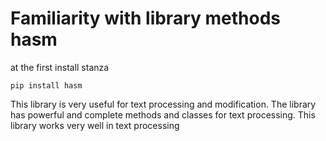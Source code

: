 # Familiarity with library methods hasm

at the first install stanza

```
pip install hasm
```

This library is very useful for text processing and modification.
The library has powerful and complete methods and classes for text processing.
This library works very well in text processing